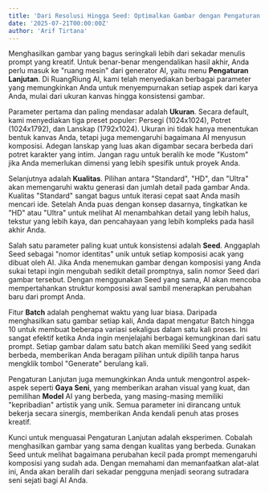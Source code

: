 ```yaml
---
title: 'Dari Resolusi Hingga Seed: Optimalkan Gambar dengan Pengaturan Lanjutan'
date: '2025-07-21T00:00:00Z'
author: 'Arif Tirtana'
---
```


Menghasilkan gambar yang bagus seringkali lebih dari sekadar menulis prompt yang kreatif. Untuk benar-benar mengendalikan hasil akhir, Anda perlu masuk ke "ruang mesin" dari generator AI, yaitu menu **Pengaturan Lanjutan**. Di RuangRiung AI, kami telah menyediakan berbagai parameter yang memungkinkan Anda untuk menyempurnakan setiap aspek dari karya Anda, mulai dari ukuran kanvas hingga konsistensi gambar.

Parameter pertama dan paling mendasar adalah **Ukuran**. Secara default, kami menyediakan tiga preset populer: Persegi (1024x1024), Potret (1024x1792), dan Lanskap (1792x1024). Ukuran ini tidak hanya menentukan bentuk kanvas Anda, tetapi juga memengaruhi bagaimana AI menyusun komposisi. Adegan lanskap yang luas akan digambar secara berbeda dari potret karakter yang intim. Jangan ragu untuk beralih ke mode "Kustom" jika Anda memerlukan dimensi yang lebih spesifik untuk proyek Anda.

Selanjutnya adalah **Kualitas**. Pilihan antara "Standard", "HD", dan "Ultra" akan memengaruhi waktu generasi dan jumlah detail pada gambar Anda. Kualitas "Standard" sangat bagus untuk iterasi cepat saat Anda masih mencari ide. Setelah Anda puas dengan konsep dasarnya, tingkatkan ke "HD" atau "Ultra" untuk melihat AI menambahkan detail yang lebih halus, tekstur yang lebih kaya, dan pencahayaan yang lebih kompleks pada hasil akhir Anda.

Salah satu parameter paling kuat untuk konsistensi adalah **Seed**. Anggaplah Seed sebagai "nomor identitas" unik untuk setiap komposisi acak yang dibuat oleh AI. Jika Anda menemukan gambar dengan komposisi yang Anda sukai tetapi ingin mengubah sedikit detail promptnya, salin nomor Seed dari gambar tersebut. Dengan menggunakan Seed yang sama, AI akan mencoba mempertahankan struktur komposisi awal sambil menerapkan perubahan baru dari prompt Anda.

Fitur **Batch** adalah penghemat waktu yang luar biasa. Daripada menghasilkan satu gambar setiap kali, Anda dapat mengatur Batch hingga 10 untuk membuat beberapa variasi sekaligus dalam satu kali proses. Ini sangat efektif ketika Anda ingin menjelajahi berbagai kemungkinan dari satu prompt. Setiap gambar dalam satu batch akan memiliki Seed yang sedikit berbeda, memberikan Anda beragam pilihan untuk dipilih tanpa harus mengklik tombol "Generate" berulang kali.

Pengaturan Lanjutan juga memungkinkan Anda untuk mengontrol aspek-aspek seperti **Gaya Seni**, yang memberikan arahan visual yang kuat, dan pemilihan **Model** AI yang berbeda, yang masing-masing memiliki "kepribadian" artistik yang unik. Semua parameter ini dirancang untuk bekerja secara sinergis, memberikan Anda kendali penuh atas proses kreatif.

Kunci untuk menguasai Pengaturan Lanjutan adalah eksperimen. Cobalah menghasilkan gambar yang sama dengan kualitas yang berbeda. Gunakan Seed untuk melihat bagaimana perubahan kecil pada prompt memengaruhi komposisi yang sudah ada. Dengan memahami dan memanfaatkan alat-alat ini, Anda akan beralih dari sekadar pengguna menjadi seorang sutradara seni sejati bagi AI Anda.
